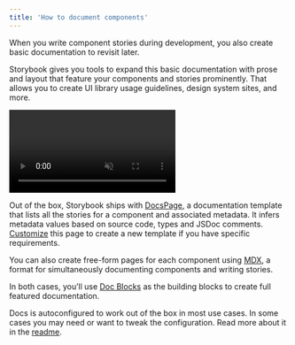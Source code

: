 ```yaml
---
title: 'How to document components'
---
```


When you write component stories during development, you also create basic documentation to revisit later.

Storybook gives you tools to expand this basic documentation with prose and layout that feature your components and stories prominently. That allows you to create UI library usage guidelines, design system sites, and more.

<video autoPlay muted playsInline loop>
  <source
    src="addon-docs-optimized.mp4"
    type="video/mp4"
  />
</video>

Out of the box, Storybook ships with [DocsPage](./docs-page.md), a documentation template that lists all the stories for a component and associated metadata. It infers metadata values based on source code, types and JSDoc comments. [Customize](./docs-page.md#replacing-docspage) this page to create a new template if you have specific requirements.

You can also create free-form pages for each component using [MDX](./mdx.md), a format for simultaneously documenting components and writing stories.

In both cases, you’ll use [Doc Blocks](./doc-blocks.md) as the building blocks to create full featured documentation.

Docs is autoconfigured to work out of the box in most use cases. In some cases you may need or want to tweak the configuration. Read more about it in the [readme](../../addons/docs/README.md).

